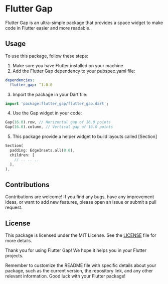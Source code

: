 # Flutter Gap 
 
Flutter Gap is an ultra-simple package that provides a space widget to make code in Flutter easier and more readable. 
 
## Usage 
 
To use this package, follow these steps: 
 
1. Make sure you have Flutter installed on your machine. 
2. Add the Flutter Gap dependency to your  pubspec.yaml  file:

```yaml
dependencies:
  flutter_gap: ^1.0.0
```

3. Import the package in your Dart file:

```dart
import 'package:flutter_gap/flutter_gap.dart';
```

4. Use the Gap widget in your code:

```dart
Gap(16.0).row, // Horizontal gap of 16.0 points
Gap(16.0).column, // Vertical gap of 16.0 points
```

5. This package provide a helper widget to build layouts called [Section]


```dart
Section(
  padding: EdgeInsets.all(8.0),
  children: [
    // .. .. ..
  ],
),
```

## Contributions 
 
Contributions are welcome! If you find any bugs, have any improvement ideas, or want to add new features, please open an issue or submit a pull request. 
 
## License 
 
This package is licensed under the MIT License. See the [LICENSE](https://github.com/your-username/your-repository/LICENSE) file for more details. 
 
Thank you for using Flutter Gap! We hope it helps you in your Flutter projects. 
 
Remember to customize the README file with specific details about your package, such as the current version, the repository link, and any other relevant information. Good luck with your Flutter package!